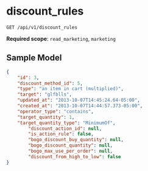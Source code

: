 discount_rules
==============

```shell
GET /api/v1/discount_rules
```

**Required scope**: `read_marketing`, `marketing`

Sample Model
------------

```json
{
	"id": 3,
	"discount_method_id": 5,
	"type": "an item in cart (multiplied)",
	"target": "glfblls",
	"updated_at": "2013-10-07T14:45:24.64-05:00",
	"created_at": "2013-10-07T14:44:57.373-05:00",
	"operator_type": "contains",
	"target_quantity": 1,
	"target_quantity_type": "MinimumOf",
        "discount_action_id": null,
        "is_action_rule": false,
        "bogo_discount_buy_quantity": null,
        "bogo_discount_quantity": null,
        "bogo_max_use_per_order": null,
        "discount_from_high_to_low": false
}
```